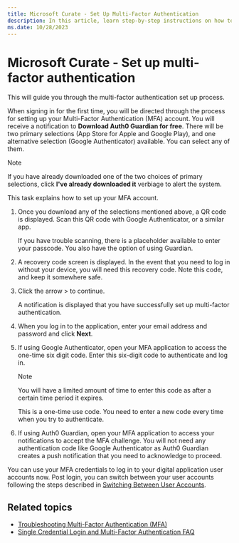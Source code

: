 ```yaml
---
title: Microsoft Curate - Set Up Multi-Factor Authentication
description: In this article, learn step-by-step instructions on how to set up multi-factor authentication.
ms.date: 10/28/2023
---
```


# Microsoft Curate - Set up multi-factor authentication

This will guide you through the multi-factor authentication set up process.

When signing in for the first time, you will be directed through the process for setting up your Multi-Factor Authentication (MFA) account. You will receive a notification to **Download Auth0 Guardian for free**. There will be two primary selections (App Store for Apple and Google Play), and one alternative selection (Google Authenticator) available. You can select any of them.

> [!NOTE]
> If you have already downloaded one of the two choices of primary selections, click **I've already downloaded it** verbiage to alert the system.

This task explains how to set up your MFA account.

1. Once you download any of the selections mentioned above, a QR code is displayed. Scan this QR code with Google Authenticator, or a similar app.

    If you have trouble scanning, there is a placeholder available to enter your passcode. You also have the option of using Guardian.

1. A recovery code screen is displayed. In the event that you need to log in without your device, you will need this recovery code. Note this code, and keep it somewhere safe.

1. Click the arrow \> to continue.

    A notification is displayed that you have successfully set up multi-factor authentication.

1. When you log in to the application, enter your email address and password and click **Next**.

1. If using Google Authenticator, open your MFA application to access the one-time six digit code. Enter this six-digit code to authenticate and log in.

    > [!NOTE]
    > You will have a limited amount of time to enter this code as after a certain time period it expires.
    >
    > This is a one-time use code. You need to enter a new code every time when you try to authenticate.

1. If using Auth0 Guardian, open your MFA application to access your notifications to accept the MFA challenge. You will not need any authentication code like Google Authenticator as Auth0 Guardian creates a push notification that you need to acknowledge to proceed.

You can use your MFA credentials to log in to your digital application user accounts now. Post login, you can switch between your user accounts following the steps described in [Switching Between User Accounts](switching-between-user-accounts.md).

## Related topics

- [Troubleshooting Multi-Factor Authentication (MFA)](troubleshooting-multi-factor-authentication-mfa.md)
- [Single Credential Login and Multi-Factor Authentication FAQ](single-credential-login-and-multi-factor-authentication-faq.md)
